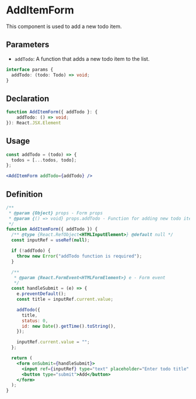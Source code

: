 # AddItemForm

This component is used to add a new todo item.

## Parameters

- `addTodo`: A function that adds a new todo item to the list.

```ts
interface params {
  addTodo: (todo: Todo) => void;
}
```

## Declaration

```ts
function AddItemForm({ addTodo }: {
    addTodo: () => void;
}): React.JSX.Element
```

## Usage

```jsx
const addTodo = (todo) => {
  todos = [...todos, todo];
};

<AddItemForm addTodo={addTodo} />
```

## Definition

```jsx
/**
 * @param {Object} props - Form props
 * @param {() => void} props.addTodo - Function for adding new todo item
 */
function AddItemForm({ addTodo }) {
  /** @type {React.RefObject<HTMLInputElement>} @default null */
  const inputRef = useRef(null);

  if (!addTodo) {
    throw new Error("addTodo function is required");
  }

  /**
   * @param {React.FormEvent<HTMLFormElement>} e - Form event
   */
  const handleSubmit = (e) => {
    e.preventDefault();
    const title = inputRef.current.value;

    addTodo({
      title,
      status: 0,
      id: new Date().getTime().toString(),
    });

    inputRef.current.value = "";
  };

  return (
    <form onSubmit={handleSubmit}>
      <input ref={inputRef} type="text" placeholder="Enter todo title" />
      <button type="submit">Add</button>
    </form>
  );
}
```
